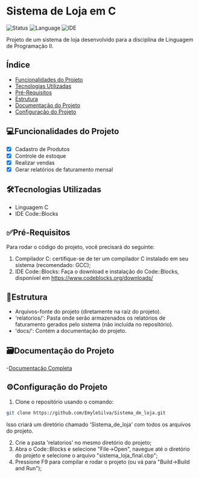 # Sistema de Loja em C
![Status](https://img.shields.io/badge/STATUS-Em%20Desenvolvimento-green)
![Language](https://img.shields.io/badge/language-C-blue.svg)
![IDE](https://img.shields.io/badge/IDE-Code::Blocks-green.svg)

Projeto de um sistema de loja desenvolvido para a disciplina de Linguagem de Programação II.

## Índice 
- [Funcionalidades do Projeto](#funcionalidades-do-projeto)
- [Tecnologias Utilizadas](#tecnologias-utilizadas)
- [Pré-Requisitos](#pré-requisitos)
- [Estrutura](#estrutura)
- [Documentação do Projeto](#documentacao-do-projeto)
- [Configuração do Projeto](#configuração-do-projeto)

## 💻Funcionalidades do Projeto
- [x] Cadastro de Produtos
- [x] Controle de estoque
- [x] Realizar vendas
- [x] Gerar relatórios de faturamento mensal

## 🛠️Tecnologias Utilizadas
- Linguagem C
- IDE Code::Blocks

## ✅Pré-Requisitos
Para rodar o código do projeto, você precisará do seguinte:

1. Compilador C: certifique-se de ter um compilador C instalado em seu sistema (recomendado: GCC);
2. IDE Code::Blocks: Faça o download e instalação do Code::Blocks, disponível em https://www.codeblocks.org/downloads/ 

## 📂Estrutura

- Arquivos-fonte do projeto (diretamente na raíz do projeto).
- 'relatorios/': Pasta onde serão armazenados os relatórios de faturamento gerados pelo sistema (não incluída no repositório).
- 'docs/': Contém a documentação do projeto.

## 🗃️Documentação do Projeto

-[Documentação Completa](https://emylesilva.github.io/Sistema_de_loja/html/index.html)

## ⚙️Configuração do Projeto
1. Clone o repositório usando o comando: 
```bash
git clone https://github.com/EmyleSilva/Sistema_de_loja.git 
```
 Isso criará um diretório chamado 'Sistema_de_loja' com todos os arquivos do projeto.

2. Crie a pasta 'relatorios' no mesmo diretório do projeto;
3. Abra o Code::Blocks e selecione "File->Open", navegue até o diretório do projeto e selecione o arquivo "sistema_loja_final.cbp";
4. Pressione F9 para compilar e rodar o projeto (ou vá para "Build->Build and Run");

